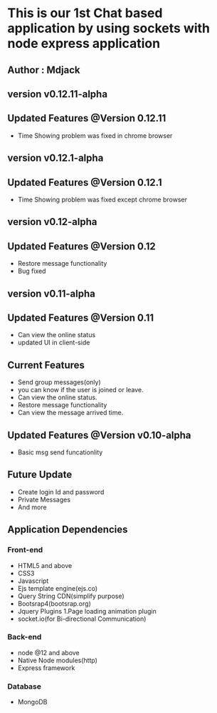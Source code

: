 # This is our 1st Chat based application by using sockets with node express application

## Author : Mdjack
## version v0.12.11-alpha

## Updated Features @Version 0.12.11
- Time Showing problem was fixed in chrome browser

## version v0.12.1-alpha

## Updated Features @Version 0.12.1
- Time Showing problem was fixed except chrome browser

## version v0.12-alpha

## Updated Features @Version 0.12
- Restore message functionality
- Bug fixed

## version v0.11-alpha

## Updated Features @Version 0.11
- Can view the online status
- updated UI in client-side

## Current Features

- Send group messages(only)
- you can know if the user is joined or leave.
- Can view the online status.
- Restore message functionality
- Can view the message arrived time.

## Updated Features @Version v0.10-alpha
-  Basic msg send funcationlity

## Future Update

- Create login Id and password
- Private Messages
- And more

## Application Dependencies

### Front-end
- HTML5 and above
- CSS3
- Javascript
- Ejs template engine(ejs.co)
- Query String CDN(simplify purpose)
- Bootsrap4(bootsrap.org)
- Jquery Plugins
1.Page loading animation plugin
- socket.io(for Bi-directional Communication)

### Back-end
- node @12 and above
- Native Node modules(http)
- Express framework

### Database
- MongoDB